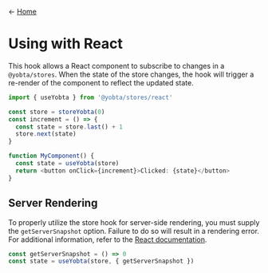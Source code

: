 &larr; [Home](../../../../README.md)

# Using with React

This hook allows a React component to subscribe to changes in a `@yobta/stores`. When the state of the store changes, the hook will trigger a re-render of the component to reflect the updated state.

```ts
import { useYobta } from '@yobta/stores/react'

const store = storeYobta(0)
const increment = () => {
  const state = store.last() + 1
  store.next(state)
}

function MyComponent() {
  const state = useYobta(store)
  return <button onClick={increment}>Clicked: {state}</button>
}
```

## Server Rendering

To properly utilize the store hook for server-side rendering, you must supply the `getServerSnapshot` option. Failure to do so will result in a rendering error. For additional information, refer to the [React documentation](https://beta.reactjs.org/reference/react/useSyncExternalStore#adding-support-for-server-rendering).

```js
const getServerSnapshot = () => 0
const state = useYobta(store, { getServerSnapshot })
```
